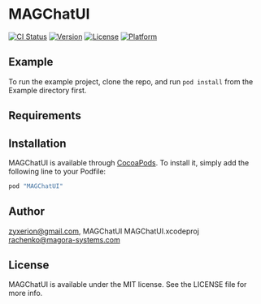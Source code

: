 # MAGChatUI

[![CI Status](http://img.shields.io/travis/zyxerion@gmail.com/MAGChatUI.svg?style=flat)](https://travis-ci.org/zyxerion@gmail.com/MAGChatUI)
[![Version](https://img.shields.io/cocoapods/v/MAGChatUI.svg?style=flat)](http://cocoapods.org/pods/MAGChatUI)
[![License](https://img.shields.io/cocoapods/l/MAGChatUI.svg?style=flat)](http://cocoapods.org/pods/MAGChatUI)
[![Platform](https://img.shields.io/cocoapods/p/MAGChatUI.svg?style=flat)](http://cocoapods.org/pods/MAGChatUI)

## Example

To run the example project, clone the repo, and run `pod install` from the Example directory first.

## Requirements

## Installation

MAGChatUI is available through [CocoaPods](http://cocoapods.org). To install
it, simply add the following line to your Podfile:

```ruby
pod "MAGChatUI"
```

## Author

zyxerion@gmail.com, MAGChatUI MAGChatUI.xcodeproj rachenko@magora-systems.com

## License

MAGChatUI is available under the MIT license. See the LICENSE file for more info.
